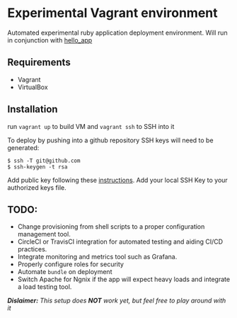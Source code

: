 # Experimental Vagrant environment

Automated experimental ruby application deployment environment. Will run in conjunction with [hello_app](https://github.com/karencfv/hello_app)

## Requirements
- Vagrant
- VirtualBox

## Installation
run `vagrant up` to build VM and `vagrant ssh` to SSH into it

To deploy by pushing into a github repository SSH keys will need to be generated:
```
$ ssh -T git@github.com
$ ssh-keygen -t rsa
```

Add public key following these [instructions](https://developer.github.com/v3/guides/managing-deploy-keys/).
Add your local SSH Key to your authorized keys file.

## TODO:
- Change provisioning from shell scripts to a proper configuration management tool.
- CircleCI or TravisCI integration for automated testing and aiding CI/CD practices.
- Integrate monitoring and metrics tool such as Grafana.
- Properly configure roles for security
- Automate `bundle` on deployment
- Switch Apache for Ngnix if the app will expect heavy loads and integrate a load testing tool. 

*__Dislaimer:__ This setup does __NOT__ work yet, but feel free to play around with it*
